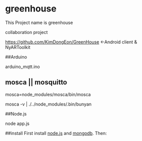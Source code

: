 # greenhouse

This Project name is greenhouse

collaboration project

https://github.com/KimDongEon/GreenHouse <-Android client & NyARToolkit

##Arduino

arduino_mqtt.ino

## mosca || mosquitto

mosca=node_modules/mosca/bin/mosca

mosca -v | ./../node_modules/.bin/bunyan
	
##Node.js

node app.js

##install
First install [node.js](http://nodejs.org/) and [mongodb](http://www.mongodb.org/downloads). Then:
